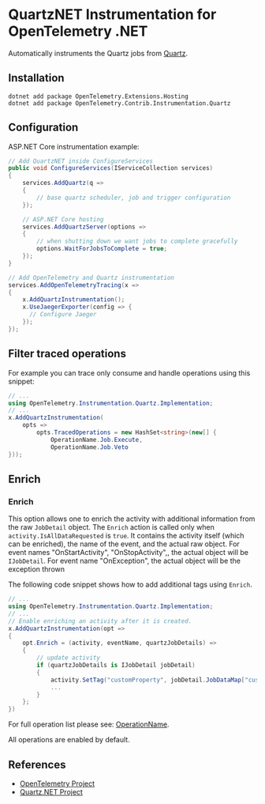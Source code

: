 # QuartzNET Instrumentation for OpenTelemetry .NET

Automatically instruments the Quartz jobs from
[Quartz](https://www.nuget.org/packages/Quartz/).

## Installation

```shell
dotnet add package OpenTelemetry.Extensions.Hosting
dotnet add package OpenTelemetry.Contrib.Instrumentation.Quartz
```

## Configuration

ASP.NET Core instrumentation example:

```csharp
// Add QuartzNET inside ConfigureServices
public void ConfigureServices(IServiceCollection services)
{
    services.AddQuartz(q =>
    {
        // base quartz scheduler, job and trigger configuration
    });

    // ASP.NET Core hosting
    services.AddQuartzServer(options =>
    {
        // when shutting down we want jobs to complete gracefully
        options.WaitForJobsToComplete = true;
    });
}

// Add OpenTelemetry and Quartz instrumentation
services.AddOpenTelemetryTracing(x =>
{
    x.AddQuartzInstrumentation();
    x.UseJaegerExporter(config => {
      // Configure Jaeger       
    });
});
```

## Filter traced operations

For example you can trace only consume and handle operations using this snippet:

```csharp
// ...
using OpenTelemetry.Instrumentation.Quartz.Implementation;
// ...
x.AddQuartzInstrumentation(
    opts =>
        opts.TracedOperations = new HashSet<string>(new[] {
            OperationName.Job.Execute,
            OperationName.Job.Veto
}));
```

## Enrich
### Enrich

This option allows one to enrich the activity with additional information
from the raw `JobDetail` object. The `Enrich` action is
called only when `activity.IsAllDataRequested` is `true`. It contains the
activity itself (which can be enriched), the name of the event, and the
actual raw object.
For event names "OnStartActivity", "OnStopActivity",, the actual object will be `IJobDetail`.
For event name "OnException", the actual object will be the exception thrown 

The following code snippet shows how to add additional tags using `Enrich`.

```csharp
// ...
using OpenTelemetry.Instrumentation.Quartz.Implementation;
// ...
// Enable enriching an activity after it is created.
x.AddQuartzInstrumentation(opt =>
{
    opt.Enrich = (activity, eventName, quartzJobDetails) =>
    {
        // update activity
        if (quartzJobDetails is IJobDetail jobDetail)
        {
            activity.SetTag("customProperty", jobDetail.JobDataMap["customProperty"]);
            ...
        }
    };
})
```

For full operation list please see: [OperationName](../OpenTelemetry.Instrumentation.Quartz/Implementation/OperationName.cs).

All operations are enabled by default.

## References

* [OpenTelemetry Project](https://opentelemetry.io/)
* [Quartz.NET Project](https://www.quartz-scheduler.net/)
